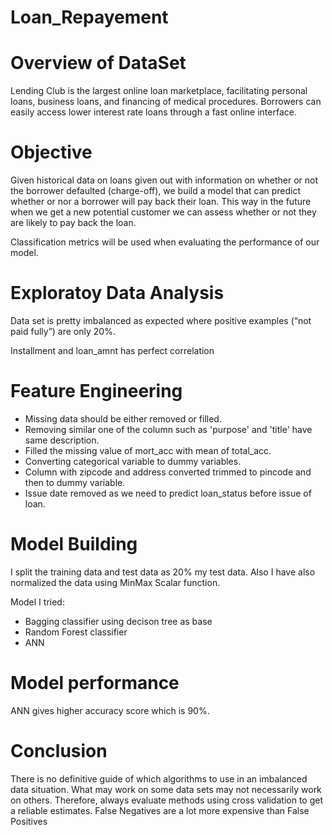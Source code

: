 # Loan_Repayement

# Overview of DataSet
Lending Club is the largest online loan marketplace, facilitating personal loans, business loans, and financing of medical procedures. Borrowers can easily access lower interest rate loans through a fast online interface.

# Objective
Given historical data on loans given out with information on whether or not the borrower defaulted (charge-off), we build a model that can predict whether or nor a borrower will pay back their loan. This way in the future when we get a new potential customer we can assess whether or not they are likely to pay back the loan.

Classification metrics will be used when evaluating the performance of our model.

# Exploratoy Data Analysis
Data set is pretty imbalanced as expected where positive examples (“not paid fully”) are only 20%.


Installment and loan_amnt has perfect correlation

# Feature Engineering
* Missing data should be either removed or filled.
* Removing similar one of the column such as 'purpose' and 'title' have same description.
* Filled the missing value of mort_acc with mean of total_acc.
* Converting categorical variable to dummy variables.
* Column with zipcode and address converted trimmed to pincode and then to dummy variable.
* Issue date removed as we need to predict loan_status before issue of loan.

# Model Building
I split the training data and test data as 20% my test data. Also I have also normalized the data using MinMax Scalar function.

Model I tried:
* Bagging classifier using decison tree as base
* Random Forest classifier
* ANN

# Model performance
ANN gives higher accuracy score  which is 90%.

# Conclusion
There is no definitive guide of which algorithms to use in an imbalanced data situation. What may work on some data sets may not necessarily work on others. Therefore, always evaluate methods using cross validation to get a reliable estimates.
False Negatives are a lot more expensive than False Positives
